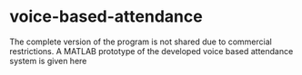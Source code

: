 # voice-based-attendance
The complete version of the program is not shared due to commercial restrictions.
A MATLAB prototype of the developed voice based attendance system is given here
